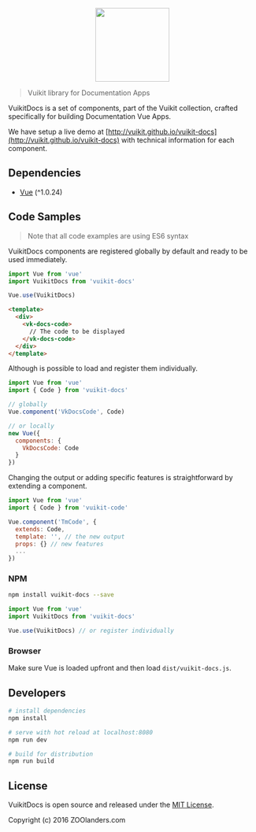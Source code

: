 <p align="center">
  <a href="https://vuikit.github.io/vuikit/#!/alert">
    <img width="150" src="https://cdn.rawgit.com/vuikit/vuikit/master/static/logo-vuikit.svg">
  </a>
</p>

> Vuikit library for Documentation Apps

VuikitDocs is a set of components, part of the Vuikit collection, crafted specifically for
building Documentation Vue Apps.

We have setup a live demo at [http://vuikit.github.io/vuikit-docs](http://vuikit.github.io/vuikit-docs) with technical information for each component.

## Dependencies

- [Vue](http://vuejs.org/) (^1.0.24)

## Code Samples
> Note that all code examples are using ES6 syntax

VuikitDocs components are registered globally by default and ready to be used immediately.

```js
import Vue from 'vue'
import VuikitDocs from 'vuikit-docs'

Vue.use(VuikitDocs)
```
```html
<template>
  <div>
    <vk-docs-code>
      // The code to be displayed
    </vk-docs-code>
  </div>
</template>
```

Although is possible to load and register them individually.

```js
import Vue from 'vue'
import { Code } from 'vuikit-docs'

// globally
Vue.component('VkDocsCode', Code)

// or locally
new Vue({
  components: {
    VkDocsCode: Code
  }
})
```

Changing the output or adding specific features is straightforward by extending a component.

```js
import Vue from 'vue'
import { Code } from 'vuikit-code'

Vue.component('TmCode', {
  extends: Code,
  template: '', // the new output
  props: {} // new features
  ...
})
```

### NPM

```bash
npm install vuikit-docs --save
```
```js
import Vue from 'vue'
import VuikitDocs from 'vuikit-docs'

Vue.use(VuikitDocs) // or register individually
```

### Browser

Make sure Vue is loaded upfront and then load `dist/vuikit-docs.js`.

## Developers

``` bash
# install dependencies
npm install

# serve with hot reload at localhost:8080
npm run dev

# build for distribution
npm run build
```

## License

VuikitDocs is open source and released under the [MIT License](LICENSE.md).

Copyright (c) 2016 ZOOlanders.com
